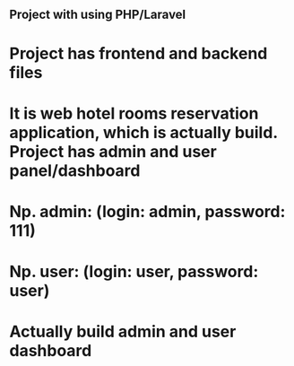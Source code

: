 ## Project with using PHP/Laravel

# Project has frontend and backend files

# It is web hotel rooms reservation application, which is actually build. Project has admin and user panel/dashboard

# Np. admin: (login: admin, password: 111)

# Np. user: (login: user, password: user)

# Actually build admin and user dashboard
